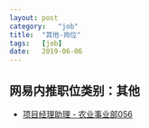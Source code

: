 ```yaml
---
layout:	post
category:	"job"
title:	"其他-岗位"
tags:	[job]
date:	2019-06-06
---
```

## 网易内推职位类别：其他
- [项目经理助理 - 农业事业部056](http://mobile.bole.netease.com/bole/boleDetail?id=16633&employeeId=346f03c3cda5f04c&key=all)
